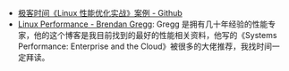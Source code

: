 

- [极客时间《Linux 性能优化实战》案例 - Github](https://github.com/feiskyer/linux-perf-examples)
- [Linux Performance - Brendan Gregg](http://www.brendangregg.com/linuxperf.html): Gregg 是拥有几十年经验的性能专家，他的这个博客是我目前找到的最好的性能相关资料，他写的《Systems Performance: Enterprise and the Cloud》被很多的大佬推荐，我找时间一定拜读。

